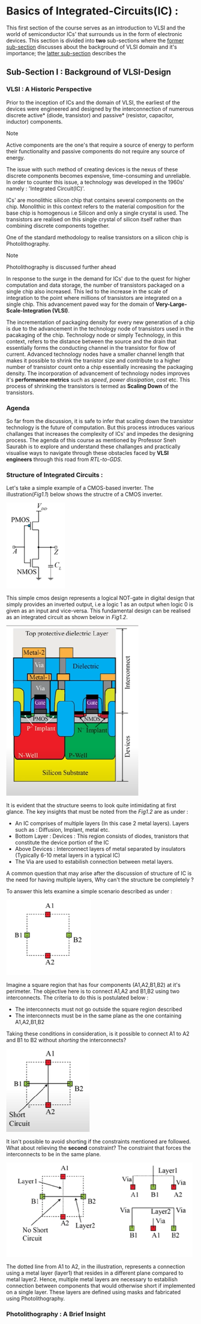 # Basics of Integrated-Circuits(IC) :

This first section of the course serves as an introduction to VLSI and the world of semiconductor ICs' that surrounds us in the form of electronic devices. This section is divided into **two** sub-sections where the [former sub-section](#sub1) discusses about the background of VLSI domain and it's importance; the [latter sub-section](#sub2) describes the 

<a id='sub1'> </a>
## Sub-Section I : Background of VLSI-Design

### VLSI : A Historic Perspective

Prior to the inception of ICs and the domain of VLSI, the earliest of the devices were engineered and designed by the interconnection of numerous discrete active* (diode, transistor) and passive* (resistor, capacitor, inductor) components.

> [!NOTE]
> Active components are the one's that require a source of energy to perform their functionality and passive components do not require any source of energy. 

The issue with such method of creating devices is the nexus of these discrete components becomes expensive, time-consuming and unreliable. In order to counter this issue, a technology was developed in the 1960s' namely : 'Integrated Circuit(IC)'. 

ICs' are monolithic silicon chip that contains several components on the chip. Monolithic in this context refers to the material composition for the base chip is homogenous i.e Silicon and only a single crystal is used. The transistors are realised on this single crystal of silicon itself rather than combining discrete components together.

One of the standard methodology to realise transistors on a silicon chip is Photolithography. 

> [!NOTE]
> Photolithography is discussed further ahead 

In response to the surge in the demand for ICs' due to the quest for higher computation and data storage, the number of transistors packaged on a single chip also increased. This led to the increase in the scale of integration to the point where millions of transistors are integrated on a single chip. This advancement paved way for the domain of **Very-Large-Scale-Integration (VLSI)**. 

The incrementation of packaging density for every new generation of a chip is due to the advancement in the technology node of transistors used in the pacakaging of the chip. Technology node or simply Technology, in this context, refers to the distance between the source and the drain that essentially forms the conducting channel in the transistor for flow of current. Advanced technology nodes have a smaller channel length that makes it possible to shrink the tranistor size and contribute to a higher number of transistor count onto a chip essentially increasing the packaging density. The incorporation of advancement of technology nodes improves it's **performance metrics** such as *speed*, *power dissipation*, *cost* etc. This process of shrinking the transistors is termed as **Scaling Down** of the transistors.

### Agenda 

So far from the discussion, it is safe to infer that scaling down the transistor technology is the future of computation. But this process introduces various challanges that increases the complexity of ICs' and impedes the designing process. The agenda of this course as mentioned by Professor Sneh Saurabh is to explore and understand these challanges and practically visualise ways to navigate through these obstacles faced by **VLSI engineers** through this road from *RTL-to-GDS*.

### Structure of Integrated Circuits :

Let's take a simple example of a CMOS-based inverter. The illustration(*Fig1.1*) below shows the structre of a CMOS inverter.

![Fig1.1 : CMOS Inverter](/images/theory/cmos_inv.png)

This simple cmos design represents a logical NOT-gate in digital design that simply provides an inverted output, i.e a logic 1 as an output when logic 0 is given as an input and vice-versa. This fundamental design can be realised as an integrated circuit as shown below in *Fig1.2*. 

![Fig1.2 : IC basic structure](/images/theory/basic_ic.png)

It is evident that the structure seems to look quite intimidating at first glance. The key insights that must be noted from the *Fig1.2* are as under :

- An IC comprises of multiple layers (In this case 2 metal layers). Layers such as : Diffusion, Implant, metal etc.
- Bottom Layer : Devices : This region consists of diodes, tranistors that constitute the device portion of the IC
- Above Devices : Interconnect layers of metal separated by insulators (Typically 6-10 metal layers in a typical IC)
- The Via are used to estabilish connection between metal layers.

A common question that may arise after the discussion of structure of IC is the need for having multiple layers, Why can't the structure be completely ?

To answer this lets examine a simple scenario described as under : 

![Fig1.3](/images/theory/ic_structure1.png)

Imagine a square region that has four components (A1,A2,B1,B2) at it's perimeter. The objective here is to connect A1,A2 and B1,B2 using two interconnects. The criteria to do this is postulated below :

- The interconnects must not go outside the square region described
- The interconnects must be in the same plane as the one containing A1,A2,B1,B2

Taking these conditions in consideration, is it possible to connect A1 to A2 and B1 to B2 without *shorting* the interconnects? 

![Fig1.4](/images/theory/ic_structure2.png)


It isn't possible to avoid shorting if the constraints mentioned are followed. What about relieving the **second** constraint? The constraint that forces the interconnects to be in the same plane.

![Fig1.5](/images/theory/ic_structure3.png)

The dotted line from A1 to A2, in the illustration, represents a connection using a metal layer (layer1) that resides in a different plane compared to metal layer2. Hence, multiple metal layers are necessary to estabilish connection between components that would otherwise short if implemented on a single layer.
These layers are defined using masks and fabricated using Photolithography.

### Photolithography : A Brief Insight

